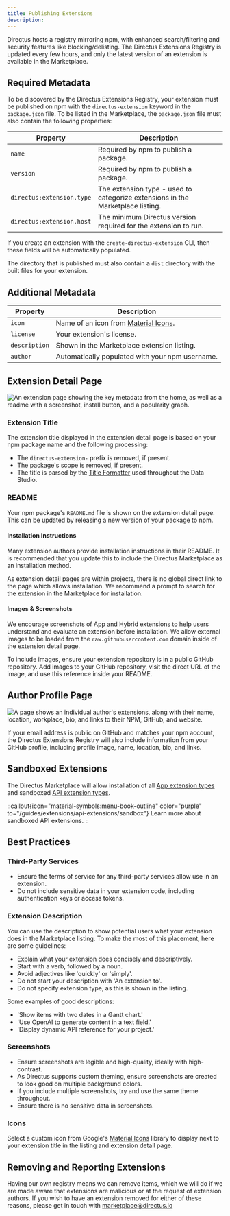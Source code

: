 ```yaml
---
title: Publishing Extensions
description:
---
```


Directus hosts a registry mirroring npm, with enhanced search/filtering and security features like blocking/delisting. The Directus Extensions Registry is updated every few hours, and only the latest version of an extension is available in the Marketplace.

## Required Metadata

To be discovered by the Directus Extensions Registry, your extension must be published on npm with the `directus-extension` keyword in the `package.json` file. To be listed in the Marketplace, the `package.json` file must also contain the following properties:

| Property                  | Description                                                                    |
| ------------------------- | ------------------------------------------------------------------------------ |
| `name`                    | Required by npm to publish a package.                                          |
| `version`                 | Required by npm to publish a package.                                          |
| `directus:extension.type` | The extension type - used to categorize extensions in the Marketplace listing. |
| `directus:extension.host` | The minimum Directus version required for the extension to run.                |

If you create an extension with the `create-directus-extension` CLI, then these fields will be automatically populated.

The directory that is published must also contain a `dist` directory with the built files for your extension.

## Additional Metadata

| Property      | Description                                                            |
| ------------- | ---------------------------------------------------------------------- |
| `icon`        | Name of an icon from [Material Icons](https://fonts.google.com/icons). |
| `license`     | Your extension's license.                                              |
| `description` | Shown in the Marketplace extension listing.                            |
| `author`      | Automatically populated with your npm username.                        |

## Extension Detail Page

![An extension page showing the key metadata from the home, as well as a readme with a screenshot, install button, and a popularity graph.](/img/98118508-cea1-487c-a57b-ea7a44fb44ff.png)

### Extension Title

The extension title displayed in the extension detail page is based on your npm package name and the following
processing:

- The `directus-extension-` prefix is removed, if present.
- The package's scope is removed, if present.
- The title is parsed by the [Title Formatter](https://github.com/directus/format-title) used throughout the Data Studio.

### README

Your npm package's `README.md` file is shown on the extension detail page. This can be updated by releasing a new version of your package to npm.

#### Installation Instructions

Many extension authors provide installation instructions in their README. It is recommended that you update this to include the Directus Marketplace as an installation method.

As extension detail pages are within projects, there is no global direct link to the page which allows installation. We recommend a prompt to search for the extension in the Marketplace for installation.

#### Images & Screenshots

We encourage screenshots of App and Hybrid extensions to help users understand and evaluate an extension before installation. We allow external images to be loaded from the `raw.githubusercontent.com` domain inside of the extension detail page.

To include images, ensure your extension repository is in a public GitHub repository. Add images to your GitHub repository, visit the direct URL of the image, and use this reference inside your README.

## Author Profile Page

![A page shows an individual author's extensions, along with their name, location, workplace, bio, and links to their NPM, GitHub, and website.](/img/401b4e88-5343-4f41-bc9c-9714c912e040.png)

If your email address is public on GitHub and matches your npm account, the Directus Extensions Registry will also include information from your GitHub profile, including profile image, name, location, bio, and links.

## Sandboxed Extensions

The Directus Marketplace will allow installation of all [App extension types](/guides/extensions/app-extensions) and sandboxed [API extension types](/guides/extensions/api-extensions). 

::callout{icon="material-symbols:menu-book-outline" color="purple" to="/guides/extensions/api-extensions/sandbox"}
Learn more about sandboxed API extensions.
::

## Best Practices

### Third-Party Services

- Ensure the terms of service for any third-party services allow use in an extension.
- Do not include sensitive data in your extension code, including authentication keys or access tokens.

### Extension Description

You can use the description to show potential users what your extension does in the Marketplace listing. To make the most of this placement, here are some guidelines:

- Explain what your extension does concisely and descriptively.
- Start with a verb, followed by a noun.
- Avoid adjectives like 'quickly' or 'simply'.
- Do not start your description with 'An extension to'.
- Do not specify extension type, as this is shown in the listing.

Some examples of good descriptions:

- 'Show items with two dates in a Gantt chart.'
- 'Use OpenAI to generate content in a text field.'
- 'Display dynamic API reference for your project.'

### Screenshots

- Ensure screenshots are legible and high-quality, ideally with high-contrast.
- As Directus supports custom theming, ensure screenshots are created to look good on multiple background colors.
- If you include multiple screenshots, try and use the same theme throughout.
- Ensure there is no sensitive data in screenshots.

### Icons

Select a custom icon from Google's [Material Icons](https://fonts.google.com/icons) library to display next to your extension title in the listing and extension detail page.

## Removing and Reporting Extensions

Having our own registry means we can remove items, which we will do if we are made aware that extensions are malicious
or at the request of extension authors. If you wish to have an extension removed for either of these reasons, please get in touch with marketplace@directus.io
